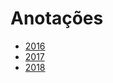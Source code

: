 # Anotações 
      
* [2016](years/2016.md)   
* [2017](years/2017.md)        
* [2018](years/2018.md)        
        
   
        
  
 
 
 
 
 
 
